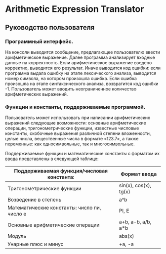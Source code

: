 # Arithmetic Expression Translator

## Руководство пользователя

### Программный интерфейс.
На консоли выводится сообщение, предлагающее пользователю ввести арифметическое выражение. Далее программа анализирует
входные данные на корректность. Если арифметическое выражение введено корректно, выводится его результат.
Иначе выводится код ошибки: если программа выдала ошибку на этапе лексического анализа,
выводится номер символа, на котором произошла ошибка. Если ошибка произошла на этапе синтаксического анализа,
возвратится код ошибки -1. Пользователь может вводить неограниченное количество арифметических выражений.

### Функции и константы, поддерживаемые программой.

Пользователь может использовать при написании арифметических выражений следующие возможности:
основные арифметические операции, тригонометрические функции, известные числовые константы,
скобочные выражения различной степени вложенности, целые числа, вещественные числа в формате «123.7»,
а также переменные: как односимвольные, так и многосимвольные.

Поддерживаемые функции и математические константы с форматом их ввода представлены в следующей таблице:

| Поддерживаемая функция/числовая константа: | Формат ввода                                                    |
|--------------------------------------------|-----------------------------------------------------------------|
| Тригонометрические функции                 | sin(x), cos(x), tg(x)                                           |
| Возведение в степень                       | a^b                                                             |
| Математические константы: число пи, число е| PI, E                                                           |
| Основные арифметические операции           | a+b, a-b, a/b, a*b                                              |
| Модуль	                                   | abs(x)                                                          |
| Унарные плюс и минус                       | +a, -a                                                          |
